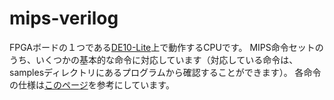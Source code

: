 # mips-verilog
FPGAボードの１つである[DE10-Lite](https://www.intel.com/content/www/us/en/programmable/solutions/partners/partner-profile/terasic-inc-/board/max-10-device-family---de10-lite-board.html)上で動作するCPUです。
MIPS命令セットのうち、いくつかの基本的な命令に対応しています（対応している命令は、samplesディレクトリにあるプログラムから確認することができます）。
各命令の仕様は[このページ](https://en.wikipedia.org/wiki/MIPS_architecture#MIPS_I)を参考にしています。
